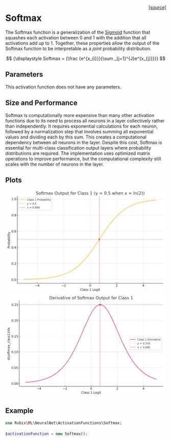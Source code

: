 <span style="float:right;"><a href="https://github.com/RubixML/ML/blob/master/src/NeuralNet/ActivationFunctions/Softmax/Softmax.php">[source]</a></span>

# Softmax
The Softmax function is a generalization of the [Sigmoid](sigmoid.md) function that squashes each activation between 0 and 1 with the addition that all activations add up to 1. Together, these properties allow the output of the Softmax function to be interpretable as a *joint* probability distribution.

$$
{\displaystyle Softmax = {\frac {e^{x_{i}}}{\sum _{j=1}^{J}e^{x_{j}}}}}
$$

## Parameters
This activation function does not have any parameters.

## Size and Performance
Softmax is computationally more expensive than many other activation functions due to its need to process all neurons in a layer collectively rather than independently. It requires exponential calculations for each neuron, followed by a normalization step that involves summing all exponential values and dividing each by this sum. This creates a computational dependency between all neurons in the layer. Despite this cost, Softmax is essential for multi-class classification output layers where probability distributions are required. The implementation uses optimized matrix operations to improve performance, but the computational complexity still scales with the number of neurons in the layer.

## Plots
<img src="../../images/activation-functions/softmax.png" alt="Softmax Function" width="500" height="auto">

<img src="../../images/activation-functions/softmax-derivative.png" alt="Softmax Derivative" width="500" height="auto">

## Example
```php
use Rubix\ML\NeuralNet\ActivationFunctions\Softmax;

$activationFunction = new Softmax();
```
